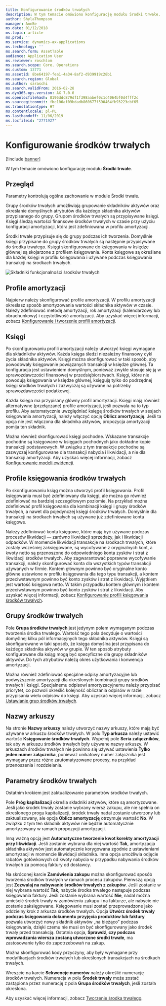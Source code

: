 ```yaml
---
title: Konfigurowanie środków trwałych
description: W tym temacie omówiono konfigurację modułu Środki trwałe.
author: ShylaThompson
manager: AnnBe
ms.date: 01/12/2018
ms.topic: article
ms.prod: ''
ms.service: dynamics-ax-applications
ms.technology: ''
ms.search.form: AssetTable
audience: Application User
ms.reviewer: roschlom
ms.search.scope: Core, Operations
ms.custom: 13771
ms.assetid: 8be64197-fea1-4a34-8af2-d939919c28b1
ms.search.region: Global
ms.author: saraschi
ms.search.validFrom: 2016-02-28
ms.dyn365.ops.version: AX 7.0.0
ms.openlocfilehash: 8196ddc879df1f398aabef0c1c4064bf0d4fff2c
ms.sourcegitcommit: fbc106af09bdadb860677f590464fb93223cbf65
ms.translationtype: HT
ms.contentlocale: pl-PL
ms.lasthandoff: 11/06/2019
ms.locfileid: "2771927"
---
```

# <a name="set-up-fixed-assets"></a>Konfigurowanie środków trwałych

[!include [banner](../includes/banner.md)]

W tym temacie omówiono konfigurację modułu **Środki trwałe**.

## <a name="overview"></a>Przegląd

Parametry kontrolują ogólne zachowanie w module Środki trwałe.

Grupy środków trwałych umożliwiają grupowanie składników aktywów oraz określanie domyślnych atrybutów dla każdego składnika aktywów przypisanego do grupy. Grupom środków trwałych są przypisywane księgi. Księgi śledzą wartości finansowe środków trwałych w czasie przy użyciu konfiguracji amortyzacji, która jest zdefiniowana w profilu amortyzacji.

Środki trwałe przypisuje się do grupy podczas ich tworzenia. Domyślnie księgi przypisane do grupy środków trwałych są następnie przypisywane do środka trwałego. Księgi skonfigurowane do księgowania w księdze głównej są skojarzone z profilem księgowania. Konta księgowe są określane dla każdej księgi w profilu księgowania i używane podczas księgowania transakcji na środkach trwałych.

![Składniki funkcjonalności środków trwałych](./media/FAComponents_Updated.png)

## <a name="depreciation-profiles"></a>Profile amortyzacji

Najpierw należy skonfigurować profile amortyzacji. W profilu amortyzacji określasz sposób amortyzowania wartości składnika aktywów w czasie. Należy zdefiniować metodę amortyzacji, rok amortyzacji (kalendarzowy lub obrachunkowy) i częstotliwość amortyzacji. Aby uzyskać więcej informacji, zobacz [Konfigurowanie i tworzenie profili amortyzacji](tasks/set-up-depreciation-profiles.md).

## <a name="books"></a>Księgi

Po skonfigurowaniu profili amortyzacji należy utworzyć księgi wymagane dla składników aktywów. Każda księga śledzi niezależny finansowy cykl życia składnika aktywów. Księgi można skonfigurować w taki sposób, aby powodowały księgowanie powiązanych transakcji w księdze głównej. Ta konfiguracja jest ustawieniem domyślnym, ponieważ zwykle stosuje się ją w sprawozdawczości finansowej w przedsiębiorstwach. Księgi, które nie powodują księgowania w księdze głównej, księgują tylko do podrzędnej księgi środków trwałych i zazwyczaj są używane na potrzeby sprawozdawczości podatkowej.

Każda księga ma przypisany główny profil amortyzacji. Księgi mają również alternatywne (przełączane) profile amortyzacji, jeśli pozwala na to typ profilu. Aby automatycznie uwzględniać księgę środków trwałych w sesjach księgowania amortyzacji, należy włączyć opcję **Oblicz amortyzację**. Jeśli ta opcja nie jest włączona dla składnika aktywów, propozycja amortyzacji pomija ten składnik.

Można również skonfigurować księgi pochodne. Wskazane transakcje pochodne są księgowane w księgach pochodnych jako dokładne kopie transakcji podstawowych. W związku z tym transakcje pochodne są zazwyczaj konfigurowane dla transakcji nabycia i likwidacji, a nie dla transakcji amortyzacji. Aby uzyskać więcej informacji, zobacz [Konfigurowanie modeli ewidencji](tasks/set-up-value-models.md).

## <a name="fixed-asset-posting-profiles"></a>Profile księgowania środków trwałych

Po skonfigurowaniu ksiąg można utworzyć profil księgowania. Profil księgowania musi być zdefiniowany dla księgi, ale można go również zdefiniować na bardziej szczegółowym poziomie. Na przykład można zdefiniować profil księgowania dla kombinacji księgi i grupy środków trwałych, a nawet dla pojedynczej księgi środków trwałych. Domyślnie dla transakcji na środkach trwałych są używane już zdefiniowane konta księgowe.

Należy zdefiniować konta księgowe, które mają być używane podczas procesów likwidacji — zarówno likwidacji sprzedaży, jak i likwidacji odpadków. W momencie likwidacji transakcje na środkach trwałych, które zostały wcześniej zaksięgowane, są wycofywane z oryginalnych kont, a kwoty netto są przenoszone do odpowiedniego konta zysków i strat z likwidacji środków trwałych. Aby zagwarantować poprawne wycofywanie transakcji, należy skonfigurować konta dla wszystkich typów transakcji używanych w firmie. Kontem głównym powinno być oryginalne konto główne ustawione w profilu księgowania dla tego typu transakcji, a kontem przeciwstawnym powinno być konto zysków i strat z likwidacji. Wyjątkiem jest wartość księgowa netto. W takim przypadku kontem głównym i kontem przeciwstawnym powinno być konto zysków i strat z likwidacji. Aby uzyskać więcej informacji, zobacz [Konfigurowanie profili księgowania środków trwałych](tasks/set-up-fixed-asset-posting-profiles.md).

## <a name="fixed-asset-groups"></a>Grupy środków trwałych

Pole **Grupa środków trwałych** jest jedynym polem wymaganym podczas tworzenia środka trwałego. Wartość tego pola decyduje o wartości domyślnej kilku pól informacyjnych tego składnika aktywów. Księgi są skonfigurowane w taki sposób, że księga domyślna jest przypisana do każdego składnika aktywów w grupie. W ten sposób atrybuty konfigurowane dla ksiąg mogą być specyficzne dla grupy składników aktywów. Do tych atrybutów należą okres użytkowania i konwencja amortyzacji.

Można również zdefiniować specjalne odpisy amortyzacyjne lub podwyższenie amortyzacji dla określonych kombinacji grupy środków trwałych i księgi. Specjalnemu odpisowi amortyzacyjnemu należy przypisać priorytet, co pozwoli określić kolejność obliczania odpisów w razie przypisania wielu odpisów do księgi. Aby uzyskać więcej informacji, zobacz [Ustawianie grup środków trwałych](tasks/set-up-fixed-asset-groups.md).

## <a name="journal-names"></a>Nazwy arkuszy

Na stronie **Nazwy arkuszy** należy utworzyć nazwy arkuszy, które mają być używane w arkuszu środków trwałych. W polu **Typ arkusza** należy ustawić wartość **Księgowanie środków trwałych**. Wypełnij pole **Seria załączników**, tak aby w arkuszu środków trwałych były używane nazwy arkuszy. W arkuszach środków trwałych nie powinno się używać ustawienia **Tylko jeden numer załącznika**, ponieważ unikatowy numer załącznika jest wymagany przez różne zautomatyzowane procesy, na przykład przenoszenia i rozdzielania.

## <a name="fixed-asset-parameters"></a>Parametry środków trwałych

Ostatnim krokiem jest zaktualizowanie parametrów środków trwałych.

Pole **Próg kapitalizacji** określa składniki aktywów, które są amortyzowane. Jeśli jako środek trwały zostanie wybrany wiersz zakupu, ale nie spełnia on określonego progu kapitalizacji, środek trwały nadal zostanie utworzony lub zaktualizowany, ale opcja **Oblicz amortyzację** otrzymuje wartość **No**. W związku z tym ten składnik aktywów nie będzie automatycznie amortyzowany w ramach propozycji amortyzacji.

Inną ważną opcją jest **Automatyczne tworzenie kwot korekty amortyzacji przy likwidacji**. Jeśli zostanie wybrana dla niej wartość **Tak**, amortyzacja składnika aktywów jest automatycznie korygowana zgodnie z ustawieniami amortyzacji w momencie likwidacji składnika. Inna opcja umożliwia odjęcie rabatów gotówkowych od kwoty nabycia w przypadku nabywania środków trwałych za pomocą faktury od dostawcy.

Na skróconej karcie **Zamówienia zakupu** można skonfigurować sposób tworzenia środków trwałych w ramach procesu zakupów. Pierwszą opcją jest **Zezwalaj na nabywanie środków trwałych z zakupów**. Jeśli zostanie w niej wybrana wartość **Tak**, nabycie środka trwałego następuje podczas księgowania faktury. Jeśli zostanie wybrana wartość **Nie**, nadal można umieścić środek trwały w zamówieniu zakupu i na fakturze, ale nabycie nie zostanie zaksięgowane. Księgowanie musi zostać przeprowadzone jako oddzielny krok z arkusza środków trwałych. Opcja **Utwórz środek trwały podczas księgowania dokumentu przyjęcia produktów lub faktury** pozwala utworzyć nowy składnik aktywów „na bieżąco” podczas księgowania, dzięki czemu nie musi on być skonfigurowany jako środek trwały przed transakcją. Ostatnia opcja, **Sprawdź, czy podczas wprowadzania wiersza zostaną utworzone środki trwałe**, ma zastosowanie tylko do zapotrzebowań na zakup.

Można skonfigurować kody przyczyny, aby były wymagane przy modyfikacjach środków trwałych lub określonych transakcjach na środkach trwałych.

Wreszcie na karcie **Sekwencje numerów** należy określić numerację środków trwałych. Numeracja w polu **Środek trwały** może zostać zastąpiona przez numerację z pola **Grupa środków trwałych**, jeśli została określona.

Aby uzyskać więcej informacji, zobacz [Tworzenie środka trwałego](tasks/create-fixed-asset.md).
